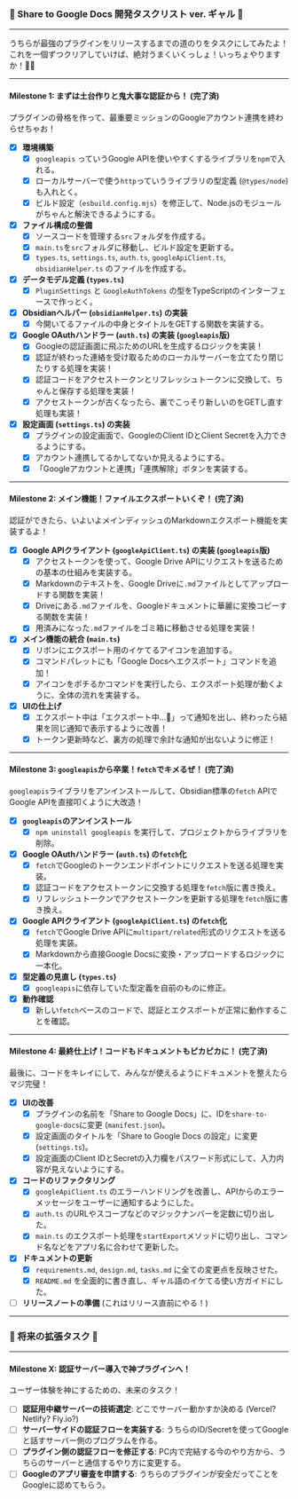 ### 💖 Share to Google Docs 開発タスクリスト ver. ギャル 💖

---

うちらが最強のプラグインをリリースするまでの道のりをタスクにしてみたよ！
これを一個ずつクリアしていけば、絶対うまくいくっしょ！いっちょやりますか！💪✨

---

#### Milestone 1: まずは土台作りと鬼大事な認証から！ (完了済)

プラグインの骨格を作って、最重要ミッションのGoogleアカウント連携を終わらせちゃお！

-   [x] **環境構築**
    -   [x] `googleapis` っていうGoogle APIを使いやすくするライブラリを`npm`で入れる。
    -   [x] ローカルサーバーで使う`http`っていうライブラリの型定義 (`@types/node`) も入れとく。
    -   [x] ビルド設定（`esbuild.config.mjs`）を修正して、Node.jsのモジュールがちゃんと解決できるようにする。
-   [x] **ファイル構成の整備**
    -   [x] ソースコードを管理する`src`フォルダを作成する。
    -   [x] `main.ts`を`src`フォルダに移動し、ビルド設定を更新する。
    -   [x] `types.ts`, `settings.ts`, `auth.ts`, `googleApiClient.ts`, `obsidianHelper.ts` のファイルを作成する。
-   [x] **データモデル定義 (`types.ts`)**
    -   [x] `PluginSettings` と `GoogleAuthTokens` の型をTypeScriptのインターフェースで作っとく。
-   [x] **Obsidianヘルパー (`obsidianHelper.ts`) の実装**
    -   [x] 今開いてるファイルの中身とタイトルをGETする関数を実装する。
-   [x] **Google OAuthハンドラー (`auth.ts`) の実装 (`googleapis`版)**
    -   [x] Googleの認証画面に飛ぶためのURLを生成するロジックを実装！
    -   [x] 認証が終わった連絡を受け取るためのローカルサーバーを立てたり閉じたりする処理を実装！
    -   [x] 認証コードをアクセストークンとリフレッシュトークンに交換して、ちゃんと保存する処理を実装！
    -   [x] アクセストークンが古くなったら、裏でこっそり新しいのをGETし直す処理も実装！
-   [x] **設定画面 (`settings.ts`) の実装**
    -   [x] プラグインの設定画面で、GoogleのClient IDとClient Secretを入力できるようにする。
    -   [x] アカウント連携してるかしてないか見えるようにする。
    -   [x] 「Googleアカウントと連携」「連携解除」ボタンを実装する。

---

#### Milestone 2: メイン機能！ファイルエクスポートいくぞ！ (完了済)

認証ができたら、いよいよメインディッシュのMarkdownエクスポート機能を実装するよ！

-   [x] **Google APIクライアント (`googleApiClient.ts`) の実装 (`googleapis`版)**
    -   [x] アクセストークンを使って、Google Drive APIにリクエストを送るための基本の仕組みを実装する。
    -   [x] Markdownのテキストを、Google Driveに`.md`ファイルとしてアップロードする関数を実装！
    -   [x] Driveにある`.md`ファイルを、Googleドキュメントに華麗に変換コピーする関数を実装！
    -   [x] 用済みになった`.md`ファイルをゴミ箱に移動させる処理を実装！
-   [x] **メイン機能の統合 (`main.ts`)**
    -   [x] リボンにエクスポート用のイケてるアイコンを追加する。
    -   [x] コマンドパレットにも「Google Docsへエクスポート」コマンドを追加！
    -   [x] アイコンをポチるかコマンドを実行したら、エクスポート処理が動くように、全体の流れを実装する。
-   [x] **UIの仕上げ**
    -   [x] エクスポート中は「エクスポート中...🚀」って通知を出し、終わったら結果を同じ通知で表示するように改善！
    -   [x] トークン更新時など、裏方の処理で余計な通知が出ないように修正！

---

#### Milestone 3: `googleapis`から卒業！`fetch`でキメるぜ！ (完了済)

`googleapis`ライブラリをアンインストールして、Obsidian標準の`fetch` APIでGoogle APIを直接叩くように大改造！

-   [x] **`googleapis`のアンインストール**
    -   [x] `npm uninstall googleapis` を実行して、プロジェクトからライブラリを削除。
-   [x] **Google OAuthハンドラー (`auth.ts`) の`fetch`化**
    -   [x] `fetch`でGoogleのトークンエンドポイントにリクエストを送る処理を実装。
    -   [x] 認証コードをアクセストークンに交換する処理を`fetch`版に書き換え。
    -   [x] リフレッシュトークンでアクセストークンを更新する処理を`fetch`版に書き換え。
-   [x] **Google APIクライアント (`googleApiClient.ts`) の`fetch`化**
    -   [x] `fetch`でGoogle Drive APIに`multipart/related`形式のリクエストを送る処理を実装。
    -   [x] Markdownから直接Google Docsに変換・アップロードするロジックに一本化。
-   [x] **型定義の見直し (`types.ts`)**
    -   [x] `googleapis`に依存していた型定義を自前のものに修正。
-   [x] **動作確認**
    -   [x] 新しい`fetch`ベースのコードで、認証とエクスポートが正常に動作することを確認。

---

#### Milestone 4: 最終仕上げ！コードもドキュメントもピカピカに！ (完了済)

最後に、コードをキレイにして、みんなが使えるようにドキュメントを整えたらマジ完璧！

-   [x] **UIの改善**
    -   [x] プラグインの名前を「Share to Google Docs」に、IDを`share-to-google-docs`に変更 (`manifest.json`)。
    -   [x] 設定画面のタイトルを「Share to Google Docs の設定」に変更 (`settings.ts`)。
    -   [x] 設定画面のClient IDとSecretの入力欄をパスワード形式にして、入力内容が見えないようにする。
-   [x] **コードのリファクタリング**
    -   [x] `googleApiClient.ts` のエラーハンドリングを改善し、APIからのエラーメッセージをユーザーに通知するようにした。
    -   [x] `auth.ts` のURLやスコープなどのマジックナンバーを定数に切り出した。
    -   [x] `main.ts` のエクスポート処理を`startExport`メソッドに切り出し、コマンド名などをアプリ名に合わせて更新した。
-   [x] **ドキュメントの更新**
    -   [x] `requirements.md`, `design.md`, `tasks.md` に全ての変更点を反映させた。
    -   [x] `README.md` を全面的に書き直し、ギャル語のイケてる使い方ガイドにした。
-   [ ] **リリースノートの準備** (これはリリース直前にやる！)

---
### 🚀 将来の拡張タスク 🚀

---

#### Milestone X: 認証サーバー導入で神プラグインへ！

ユーザー体験を神にするための、未来のタスク！

-   [ ] **認証用中継サーバーの技術選定**: どこでサーバー動かすか決める (Vercel? Netlify? Fly.io?)
-   [ ] **サーバーサイドの認証フローを実装する**: うちらのID/Secretを使ってGoogleと話すサーバー側のプログラムを作る。
-   [ ] **プラグイン側の認証フローを修正する**: PC内で完結する今のやり方から、うちらのサーバーと通信するやり方に変更する。
-   [ ] **Googleのアプリ審査を申請する**: うちらのプラグインが安全だってことをGoogleに認めてもらう。
